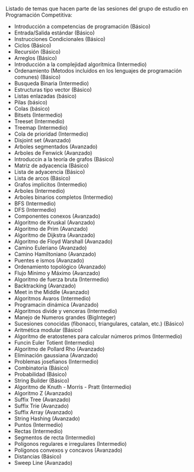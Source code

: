 Listado de temas que hacen parte de las sesiones del grupo de estudio en Programación Competitiva:

* Introducción a competencias de programación (Básico)
* Entrada/Salida estándar (Básico)
* Instrucciones Condicionales (Básico)
* Ciclos (Básico)
* Recursión (Básico)
* Arreglos (Básico)
* Introducción a la complejidad algorítmica (Intermedio)
* Ordenamiento (Metodos incluidos en los lenguajes de programación comunes) (Básico)
* Busqueda Binaria (Intermedio)
* Estructuras tipo vector (Básico)
* Listas enlazadas (básico)
* Pilas (básico)
* Colas (básico)
* Bitsets (Intermedio)
* Treeset (Intermedio)
* Treemap (Intermedio)
* Cola de prioridad (Intermedio)
* Disjoint set (Avanzado)
* Arboles segmentados (Avanzado)
* Arboles de Fenwick (Avanzado)
* Introduccin a la teoría de grafos (Básico)
* Matriz de adyacencia (Básico)
* Lista de adyacencia (Básico)
* Lista de arcos (Básico)
* Grafos implicitos (Intermedio)
* Arboles (Intermedio)
* Arboles binarios completos (Intermedio)
* BFS (Intermedio)
* DFS (Intermedio)
* Componentes conexos (Avanzado)
* Algoritmo de Kruskal (Avanzado)
* Algoritmo de Prim (Avanzado)
* Algoritmo de Dijkstra (Avanzado)
* Algoritmo de Floyd Warshall (Avanzado)
* Camino Euleriano (Avanzado)
* Camino Hamiltoniano (Avanzado)
* Puentes e ismos (Avanzado)
* Ordenamiento topológico (Avanzado)
* Flujo Mínimo y Máximo (Avanzado)
* Algoritmo de fuerza bruta (Intermedio)
* Backtracking (Avanzado)
* Meet in the Middle (Avanzado)
* Algoritmos Avaros (Intermedio)
* Programacin dinámica (Avanzado)
* Algoritmos divide y venceras (Intermedio)
* Manejo de Numeros grandes (BigInteger)
* Sucesiones conocidas (fibonacci, triangulares, catalan, etc.) (Básico)
* Aritmética modular (Básico)
* Algoritmo de eratostenes para calcular números primos (Intermedio)
* Funcin Euler Totient (Intermedio)
* Algoritmo de Pollard Rho (Avanzado)
* Eliminación gaussiana (Avanzado)
* Problemas josefianos (Intermedio)
* Combinatoria (Básico)
* Probabilidad (Básico)
* String Builder (Básico)
* Algoritmo de Knuth - Morris - Pratt (Intermedio)
* Algoritmo Z (Avanzado) 
* Suffix Tree (Avanzado)
* Suffix Trie (Avanzado)
* Suffix Array (Avanzado)
* String Hashing (Avanzado)
* Puntos (Intermedio)
* Rectas (Intermedio)
* Segmentos de recta (Intermedio)
* Polígonos regulares e irregulares (Intermedio)
* Polígonos convexos y concavos (Avanzado) 
* Distancias (Básico)
* Sweep Line (Avanzado)
